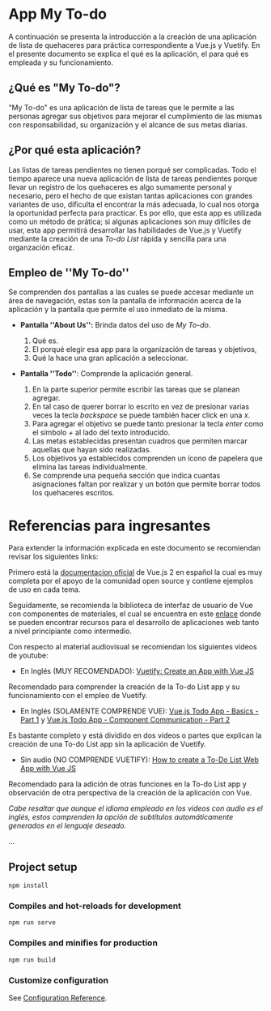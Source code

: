 # App My To-do
A continuación se presenta la introducción a la creación de una aplicación de lista de quehaceres para práctica correspondiente a Vue.js y Vuetify. En el presente documento se explica el qué es la aplicación, el para qué es empleada y su funcionamiento.


## ¿Qué es "My To-do"?
"My To-do" es una aplicación de lista de tareas que le permite a las personas agregar sus objetivos para mejorar el cumplimiento de las mismas con responsabilidad, su organización y el alcance de sus metas diarias.

## ¿Por qué esta aplicación?
Las listas de tareas pendientes no tienen porqué ser complicadas.  Todo el tiempo aparece una nueva aplicación de lista de tareas pendientes porque llevar un registro de los quehaceres es algo sumamente personal y necesario, pero el hecho de que existan tantas aplicaciones con grandes variantes de uso, dificulta el encontrar la más adecuada, lo cual nos otorga la oportunidad perfecta para practicar.  Es por ello, que esta app es utilizada como un método de prática; si algunas aplicaciones son muy difíciles de usar, esta app permitirá desarrollar las habilidades de Vue.js y Vuetify mediante la creación de una *To-do List*  rápida y sencilla para una organzación eficaz.

## Empleo de ''My To-do''
Se comprenden dos pantallas a las cuales se puede accesar mediante un área de navegación, estas son la pantalla de información acerca de la aplicación y la pantalla que permite el uso inmediato de la misma.

 - **Pantalla ''About Us'':**
Brinda datos del uso de *My To-do*. 
	 1. Qué es. 
	 2. El porqué elegir esa app para la organización de tareas y objetivos, 
	 3. Qué la hace  una gran aplicación a seleccionar.

 - **Pantalla ''Todo''**:
 Comprende la aplicación general.
	 1. En la parte superior permite escribir las tareas que se planean agregar.
	 2. En tal caso de querer borrar lo escrito en vez de presionar varias veces la tecla *backspace* se puede también hacer click en una *x*.
	 3. Para agregar el objetivo se puede tanto presionar la tecla *enter* como el símbolo *+* al lado del texto introducido.
	 4. Las metas establecidas presentan cuadros que permiten marcar aquellas que hayan sido realizadas.
	 5. Los objetivos ya establecidos comprenden un ícono de papelera que elimina las tareas individualmente.
	 6. Se comprende una pequeña sección que indica cuantas asignaciones faltan por realizar y un botón que permite borrar todos los quehaceres escritos.


#  Referencias para ingresantes

  

Para extender la información explicada en este documento se recomiendan revisar los siguientes links:


Primero está la [documentacion oficial](https://es.vuejs.org/v2/guide/) de Vue.js 2 en español la cual es muy completa por el apoyo de la comunidad open source y contiene ejemplos de uso en cada tema.

Seguidamente, se recomienda la biblioteca de interfaz de usuario de Vue con componentes de materiales, el cual se encuentra en este [enlace](https://vuetifyjs.com/en/) donde se pueden encontrar recursos para el desarrollo de aplicaciones web tanto a nivel principiante como intermedio.

  

Con respecto al material audiovisual se recomiendan los siguientes videos de youtube:

-  En Inglés (MUY RECOMENDADO): [Vuetify: Create an App with Vue JS](https://www.youtube.com/watch?v=CjXgoYo86yY)

Recomendado para comprender la creación de la To-do List app y su funcionamiento con el empleo de Vuetify.


-  En Inglés (SOLAMENTE COMPRENDE VUE): [Vue.js Todo App - Basics - Part 1](https://www.youtube.com/watch?v=A5S23KS_-bU&list=PLEhEHUEU3x5q-xB1On4CsLPts0-rZ9oos) y [Vue.js Todo App - Component Communication - Part 2](https://www.youtube.com/watch?v=4WwzOZzoUUg&list=PLEhEHUEU3x5q-xB1On4CsLPts0-rZ9oos&index=2)

Es bastante completo y está dividido en dos videos o partes que explican la creación de una To-do List app sin la aplicación de Vuetify.


-  Sin audio (NO COMPRENDE VUETIFY): [How to create a To-Do List Web App with Vue JS](https://www.youtube.com/watch?v=KGsIQQXWSR4)

Recomendado para la adición de otras funciones en la To-do List app y observación de otra perspectiva de la creación de la aplicación con Vue.



*Cabe resaltar que aunque el idioma empleado en los videos con audio es el inglés, estos comprenden la opción de subtítulos automáticamente generados en el lenguaje deseado.*






...





## Project setup
```
npm install
```

### Compiles and hot-reloads for development
```
npm run serve
```

### Compiles and minifies for production
```
npm run build
```

### Customize configuration
See [Configuration Reference](https://cli.vuejs.org/config/).
